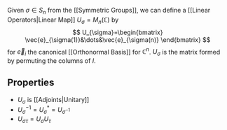 Given $\sigma \in S_n$ from the [[Symmetric Groups]], we can define a [[Linear Operators|Linear Map]] $U_\sigma=M_n(\mathbb{C})$ by
$$
U_{\sigma}=\begin{bmatrix}
\vec{e}_{\sigma(1)}&\dots&\vec{e}_{\sigma(n)}
\end{bmatrix}
$$
for $\vec{e}_i$ the canonical [[Orthonormal Basis]] for $\mathbb{C}^{n}$.
$U_\sigma$ is the matrix formed by permuting the columns of $I$.
## Properties
- $U_\sigma$ is [[Adjoints|Unitary]]
- $U_\sigma ^{-1}=U_\sigma ^{*}=U_{\sigma ^{-1}}$
- $U_{\sigma \tau}=U_\sigma U_\tau$